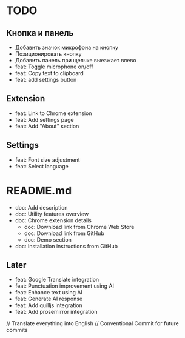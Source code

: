 # TODO

## Кнопка и панель

- Добавить значок микрофона на кнопку
- Позиционировать кнопку
- Добавить панель при щелчке выезжает влево
- feat: Toggle microphone on/off  
- feat: Copy text to clipboard  
- feat: add settings button


## Extension
- feat: Link to Chrome extension  
- feat: Add settings page  
- feat: Add "About" section  

## Settings
- feat: Font size adjustment
- feat: Select language

# README.md
- doc: Add description  
- doc: Utility features overview  
- doc: Chrome extension details  
  - doc: Download link from Chrome Web Store  
  - doc: Download link from GitHub  
  - doc: Demo section  
- doc: Installation instructions from GitHub  

## Later
- feat: Google Translate integration  
- feat: Punctuation improvement using AI  
- feat: Enhance text using AI  
- feat: Generate AI response  
- feat: Add quilljs integration 
- feat: Add prosemirror integration


// Translate everything into English
// Conventional Commit for future commits